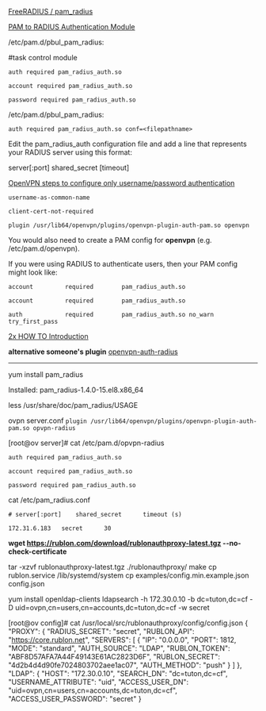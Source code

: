 
[FreeRADIUS / pam_radius](https://github.com/FreeRADIUS/pam_radius)

[PAM to RADIUS Authentication Module](https://www.beyondtrust.com/docs/privilege-management/unix-linux/admin/overview/pam-to-radius-auth-module.htm)

/etc/pam.d/pbul_pam_radius:

#task control module

`auth required pam_radius_auth.so`

`account required pam_radius_auth.so`

`password required pam_radius_auth.so`

/etc/pam.d/pbul_pam_radius:

`auth required pam_radius_auth.so conf=<filepathname>`

Edit the pam_radius_auth configuration file and add a line that represents your RADIUS server using this format:

server[:port] shared_secret [timeout]

[OpenVPN steps to configure only username/password authentication](https://serverfault.com/questions/751700/openvpn-steps-to-configure-only-username-password-authentication)

`username-as-common-name`

`client-cert-not-required`

`plugin /usr/lib64/openvpn/plugins/openvpn-plugin-auth-pam.so openvpn`

You would also need to create a PAM config for **openvpn** (e.g. /etc/pam.d/openvpn).

If you were using RADIUS to authenticate users, then your PAM config might look like:


`account         required        pam_radius_auth.so`

`account         required        pam_radius_auth.so`

`auth            required        pam_radius_auth.so no_warn try_first_pass`


[2x HOW TO Introduction](https://openvpn.net/community-resources/how-to/)

**alternative someone's plugin**
[openvpn-auth-radius](https://github.com/brainly/openvpn-auth-radius)

--------------------------

yum install pam_radius

Installed:
  pam_radius-1.4.0-15.el8.x86_64

less /usr/share/doc/pam_radius/USAGE

ovpn server.conf
`plugin /usr/lib64/openvpn/plugins/openvpn-plugin-auth-pam.so opvpn-radius`


[root@ov server]# cat /etc/pam.d/opvpn-radius

`auth required pam_radius_auth.so `

`account required pam_radius_auth.so`

`password required pam_radius_auth.so` 

cat /etc/pam_radius.conf 

`# server[:port]	shared_secret      timeout (s)`

`172.31.6.183	secret		30`


**wget https://rublon.com/download/rublonauthproxy-latest.tgz  --no-check-certificate**

tar -xzvf rublonauthproxy-latest.tgz ./rublonauthproxy/
make
cp  rublon.service /lib/systemd/system
cp examples/config.min.example.json config.json

yum install openldap-clients
ldapsearch -h 172.30.0.10 -b dc=tuton,dc=cf -D uid=ovpn,cn=users,cn=accounts,dc=tuton,dc=cf -w secret


[root@ov config]# cat /usr/local/src/rublonauthproxy/config/config.json
{
  "PROXY": {
    "RADIUS_SECRET": "secret",
    "RUBLON_API": "https://core.rublon.net",
    "SERVERS": [
      {
        "IP": "0.0.0.0",
        "PORT": 1812,
        "MODE": "standard",
        "AUTH_SOURCE": "LDAP",
        "RUBLON_TOKEN": "ABF8D57AFA7A44F49143E61AC2823D6F",
        "RUBLON_SECRET": "4d2b4d4d90fe7024803702aee1ac07",
        "AUTH_METHOD": "push"
      }
    ]
  },
  "LDAP": {
    "HOST": "172.30.0.10",
    "SEARCH_DN": "dc=tuton,dc=cf",
    "USERNAME_ATTRIBUTE": "uid",
    "ACCESS_USER_DN": "uid=ovpn,cn=users,cn=accounts,dc=tuton,dc=cf",
    "ACCESS_USER_PASSWORD": "secret"
  }


